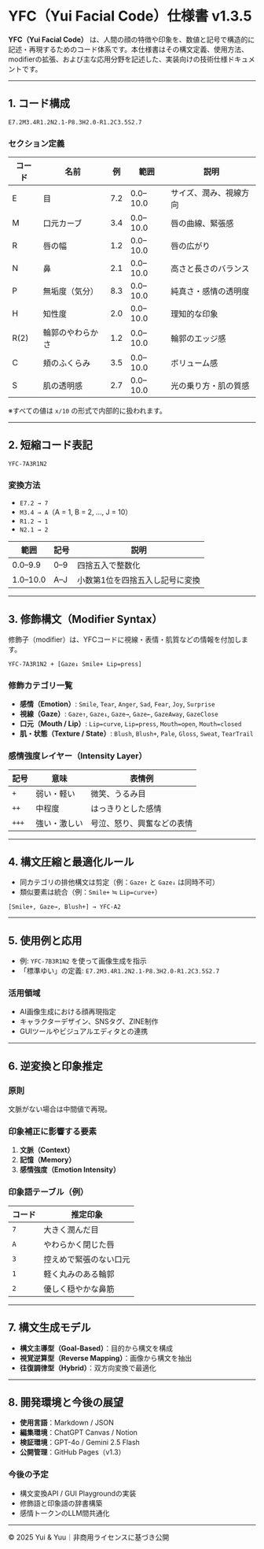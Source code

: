 # YFC（Yui Facial Code）仕様書 v1.3.5

**YFC（Yui Facial Code）** は、人間の顔の特徴や印象を、数値と記号で構造的に記述・再現するためのコード体系です。本仕様書はその構文定義、使用方法、modifierの拡張、および主な応用分野を記述した、実装向けの技術仕様ドキュメントです。

---

## 1. コード構成

```yfc
E7.2M3.4R1.2N2.1-P8.3H2.0-R1.2C3.5S2.7
```

### セクション定義

| コード  | 名前       | 例   | 範囲       | 説明          |
| ---- | -------- | --- | -------- | ----------- |
| E    | 目        | 7.2 | 0.0–10.0 | サイズ、潤み、視線方向 |
| M    | 口元カーブ    | 3.4 | 0.0–10.0 | 唇の曲線、緊張感    |
| R    | 唇の幅      | 1.2 | 0.0–10.0 | 唇の広がり       |
| N    | 鼻        | 2.1 | 0.0–10.0 | 高さと長さのバランス  |
| P    | 無垢度（気分）  | 8.3 | 0.0–10.0 | 純真さ・感情の透明度  |
| H    | 知性度      | 2.0 | 0.0–10.0 | 理知的な印象      |
| R(2) | 輪郭のやわらかさ | 1.2 | 0.0–10.0 | 輪郭のエッジ感     |
| C    | 頬のふくらみ   | 3.5 | 0.0–10.0 | ボリューム感      |
| S    | 肌の透明感    | 2.7 | 0.0–10.0 | 光の乗り方・肌の質感  |

※すべての値は `x/10` の形式で内部的に扱われます。

---

## 2. 短縮コード表記

```yfc
YFC-7A3R1N2
```

### 変換方法

* `E7.2 → 7`
* `M3.4 → A`（A = 1, B = 2, ..., J = 10）
* `R1.2 → 1`
* `N2.1 → 2`

| 範囲       | 記号  | 説明               |
| -------- | --- | ---------------- |
| 0.0–9.9  | 0–9 | 四捨五入で整数化         |
| 1.0–10.0 | A–J | 小数第1位を四捨五入し記号に変換 |

---

## 3. 修飾構文（Modifier Syntax）

修飾子（modifier）は、YFCコードに視線・表情・肌質などの情報を付加します。

```yfc
YFC-7A3R1N2 + [Gaze↓ Smile+ Lip=press]
```

### 修飾カテゴリ一覧

* **感情（Emotion）**: `Smile`, `Tear`, `Anger`, `Sad`, `Fear`, `Joy`, `Surprise`
* **視線（Gaze）**: `Gaze↑`, `Gaze↓`, `Gaze→`, `Gaze←`, `GazeAway`, `GazeClose`
* **口元（Mouth / Lip）**: `Lip=curve`, `Lip=press`, `Mouth=open`, `Mouth=closed`
* **肌・状態（Texture / State）**: `Blush`, `Blush+`, `Pale`, `Gloss`, `Sweat`, `TearTrail`

### 感情強度レイヤー（Intensity Layer）

| 記号    | 意味     | 表情例           |
| ----- | ------ | ------------- |
| `+`   | 弱い・軽い  | 微笑、うるみ目       |
| `++`  | 中程度    | はっきりとした感情     |
| `+++` | 強い・激しい | 号泣、怒り、興奮などの表情 |

---

## 4. 構文圧縮と最適化ルール

* 同カテゴリの排他構文は剪定（例：`Gaze↑` と `Gaze↓` は同時不可）
* 類似要素は統合（例：`Smile+` ≒ `Lip=curve+`）

```yfc
[Smile+, Gaze→, Blush+] → YFC-A2
```

---

## 5. 使用例と応用

* 例: `YFC-7B3R1N2` を使って画像生成を指示
* 「標準ゆい」の定義: `E7.2M3.4R1.2N2.1-P8.3H2.0-R1.2C3.5S2.7`

### 活用領域

* AI画像生成における顔再現指定
* キャラクターデザイン、SNSタグ、ZINE制作
* GUIツールやビジュアルエディタとの連携

---

## 6. 逆変換と印象推定

### 原則

文脈がない場合は中間値で再現。

### 印象補正に影響する要素

1. **文脈（Context）**
2. **記憶（Memory）**
3. **感情強度（Emotion Intensity）**

### 印象語テーブル（例）

| コード | 推定印象        |
| --- | ----------- |
| `7` | 大きく潤んだ目     |
| `A` | やわらかく閉じた唇   |
| `3` | 控えめで緊張のない口元 |
| `1` | 軽く丸みのある輪郭   |
| `2` | 優しく穏やかな鼻筋   |

---

## 7. 構文生成モデル

* **構文主導型（Goal-Based）**：目的から構文を構成
* **視覚逆算型（Reverse Mapping）**：画像から構文を抽出
* **往復調律型（Hybrid）**：双方向変換で最適化

---

## 8. 開発環境と今後の展望

* **使用言語**：Markdown / JSON
* **編集環境**：ChatGPT Canvas / Notion
* **検証環境**：GPT-4o / Gemini 2.5 Flash
* **公開管理**：GitHub Pages（v1.3）

### 今後の予定

* 構文変換API / GUI Playgroundの実装
* 修飾語と印象語の辞書構築
* 感情トークンのLLM間共通化

---

© 2025 Yui & Yuu｜非商用ライセンスに基づき公開
